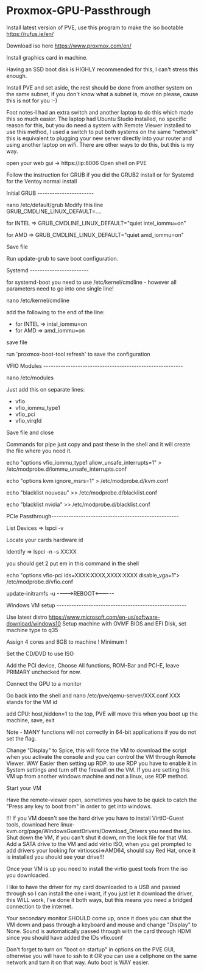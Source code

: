 # Proxmox-GPU-Passthrough

Install latest version of PVE, use this program to make the iso bootable https://rufus.ie/en/

Download iso here https://www.proxmox.com/en/

Install graphics card in machine.

Having an SSD boot disk is HIGHLY recommended for this, I can't stress this enough.

Install PVE and set aside, the rest should be done from another system on the same subnet, if you don't know what a subnet is, move on please, cause this is not for you :-)

Foot notes-I had an extra switch and another laptop to do this which made this so much easier. The laptop had Ubuntu Studio installed, no specific reason for this, but you do need a system with Remote Viewer installed to use this method, I used a switch to put both systems on the same "network" this is equivalent to plugging your new server directly into your router and using another laptop on wifi. There are other ways to do this, but this is my way.

open your web gui -> https://ip:8006 Open shell on PVE

Follow the instruction for GRUB if you did the GRUB2 install or for Systemd for the Ventoy normal install

Initial GRUB -----------------------

nano /etc/default/grub Modify this line GRUB_CMDLINE_LINUX_DEFAULT=....

for INTEL => GRUB_CMDLINE_LINUX_DEFAULT="quiet intel_iommu=on"

for AMD => GRUB_CMDLINE_LINUX_DEFAULT="quiet amd_iommu=on"

Save file

Run update-grub to save boot configuration.

Systemd ------------------------

for systemd-boot you need to use /etc/kernel/cmdline - however all parameters need to go into one single line! 

nano /etc/kernel/cmdline 

add the following to the end of the line: 
* for INTEL => intel_iommu=on
* for AMD => amd_iommu=on

save file

run 'proxmox-boot-tool refresh' to save the configuration

VFIO Modules ---------------------------------------------------------

nano /etc/modules

Just add this on separate lines:
* vfio
* vfio_iommu_type1
* vfio_pci
* vfio_virqfd

Save file and close

Commands for pipe just copy and past these in the shell and it will create the file where you need it.

echo "options vfio_iommu_type1 allow_unsafe_interrupts=1" > /etc/modprobe.d/iommu_unsafe_interrupts.conf

echo "options kvm ignore_msrs=1" > /etc/modprobe.d/kvm.conf

echo "blacklist nouveau" >> /etc/modprobe.d/blacklist.conf

echo "blacklist nvidia" >> /etc/modprobe.d/blacklist.conf

PCIe Passthrough----------------------------------------------------

List Devices => lspci -v

Locate your cards hardware id

Identify => lspci -n -s XX:XX

you should get 2 put em in this command in the shell

echo "options vfio-pci ids=XXXX:XXXX,XXXX:XXXX disable_vga=1"> /etc/modprobe.d/vfio.conf

update-initramfs -u ---->REBOOT<-----

Windows VM setup -----------------------------------------------------

Use latest distro https://www.microsoft.com/en-us/software-download/windows10 Setup machine with OVMF BIOS and EFI Disk, set machine type to q35

Assign 4 cores and 8GB to machine ! Minimum !

Set the CD/DVD to use ISO

Add the PCI device, Choose All functions, ROM-Bar and PCI-E, leave PRIMARY unchecked for now.

Connect the GPU to a monitor

Go back into the shell and nano /etc/pve/qemu-server/XXX.conf
XXX stands for the VM id

add CPU: host,hidden=1 to the top, PVE will move this when you boot up the machine, save, exit

Note - MANY functions will not correctly in 64-bit applications if you do not set the flag.

Change "Display" to Spice, this will force the VM to download the script when you activate the console and you can control the VM through Remote Viewer. WAY Easier then setting up RDP. to use RDP you have to enable it in System settings and turn off the firewall on the VM. If you are setting this VM up from another windows machine and not a linux, use RDP method.

Start your VM

Have the remote-viewer open, sometimes you have to be quick to catch the "Press any key to boot from" in order to get into windows.

!!! If you VM doesn't see the hard drive you have to install VirtIO-Guest tools, download here linux-kvm.org/page/WindowsGuestDrivers/Download_Drivers you need the iso. Shut down the VM, if you can't shut it down, rm the lock file for that VM. Add a SATA drive to the VM and add virtio ISO, when you get prompted to add drivers your looking for virtioscsi=>AMD64, should say Red Hat, once it is installed you should see your drive!!!

Once your VM is up you need to install the virtio guest tools from the iso you downloaded.

I like to have the driver for my card downloaded to a USB and passed through so I can install the one i want, if you just let it download the driver, this WILL work, I've done it both ways, but this means you need a bridged connection to the internet.

Your secondary monitor SHOULD come up, once it does you can shut the VM down and pass through a keyboard and mouse and change "Display" to None. Sound is automatically passed through with the card through HDMI since you should have added the IDs vfio.conf

Don't forget to turn on "boot on startup" in options on the PVE GUI, otherwise you will have to ssh to it OR you can use a cellphone on the same network and turn it on that way. Auto boot is WAY easier.
